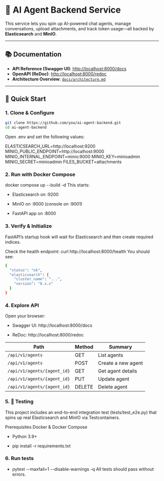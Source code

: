 # 🧠 AI Agent Backend Service

This service lets you spin up AI-powered chat agents, manage conversations, upload attachments, and track token usage—all backed by **Elasticsearch** and **MinIO**.

---

## 📚 Documentation

- **API Reference (Swagger UI)**: [http://localhost:8000/docs](http://localhost:8000/docs)  
- **OpenAPI (ReDoc)**: [http://localhost:8000/redoc](http://localhost:8000/redoc)  
- **Architecture Overview**: [`docs/architecture.md`](docs/architecture.md)

---

## 🚀 Quick Start

### 1. Clone & Configure

```bash
git clone https://github.com/you/ai-agent-backend.git
cd ai-agent-backend
```

Open .env and set the following values:

ELASTICSEARCH_URL=http://localhost:9200
MINIO_PUBLIC_ENDPOINT=http://localhost:9000
MINIO_INTERNAL_ENDPOINT=minio:9000
MINIO_KEY=minioadmin
MINIO_SECRET=minioadmin
FILES_BUCKET=attachments

### 2. Run with Docker Compose
docker compose up --build -d
This starts:

- Elasticsearch on :9200

- MinIO on :9000 (console on :9001)

- FastAPI app on :8000

### 3. Verify & Initialize
FastAPI’s startup hook will wait for Elasticsearch and then create required indices.

Check the health endpoint:
curl http://localhost:8000/health
You should see:
```bash
{
  "status": "ok",
  "elasticsearch": {
    "cluster_name": "...",
    "version": "8.x.x"
  }
}
```

### 4. Explore API
Open your browser:

- Swagger UI: http://localhost:8000/docs

- ReDoc: http://localhost:8000/redoc

| Path                        | Method | Summary            |
| --------------------------- | ------ | ------------------ |
| `/api/v1/agents`            | GET    | List agents        |
| `/api/v1/agents`            | POST   | Create a new agent |
| `/api/v1/agents/{agent_id}` | GET    | Get agent details  |
| `/api/v1/agents/{agent_id}` | PUT    | Update agent       |
| `/api/v1/agents/{agent_id}` | DELETE | Delete agent       |

### 5. 🧪 Testing
This project includes an end-to-end integration test (tests/test_e2e.py) that spins up real Elasticsearch and MinIO via Testcontainers.

Prerequisites
Docker & Docker Compose

- Python 3.9+

- pip install -r requirements.txt

### 6. Run tests
- pytest --maxfail=1 --disable-warnings -q
All tests should pass without errors.



